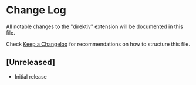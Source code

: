 # Change Log

All notable changes to the "direktiv" extension will be documented in this file.

Check [Keep a Changelog](http://keepachangelog.com/) for recommendations on how to structure this file.

## [Unreleased]

- Initial release